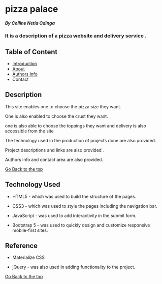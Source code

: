 # pizza palace
 
 ##### By Collins Netia Odinga 
 ### It is a description of a pizza website and delivery service  .
 
 ## Table of Content


 + [Introduction](#introduction)  
 + [About](#about) 
 + [Authors Info](#author-Info)
 + Contact

   
  ## Description
 
 <p>This site enables one to choose the pizza size they want. </p>
 <p>One is also enabled to choose the crust they want.</p>
 <p>one is also able to choose the toppings they want and delivery is also accessible from the site</p>

 
 <p>The technology used in the production of projects done are also provided.</p>
 <p>Project descriptions and links are also provided .</p>
 <p>Authors info and contact area are also provided.</p>


 [Go Back to the top](#project)
 ## Technology Used
 * HTML5 - which was used to build the structure of the pages.
 
 * CSS3 - which was used to style the pages including the navigation bar.
 
 * JavaScript - was used to add interactivity in the submit form. 
 
 * Bootstrap 5 - was used to quickly design and customize responsive mobile-first sites. 
 ## Reference
 * Materialize CSS
 
 * jQuery - was also used in adding functionality to the project.
 
 [Go Back to the top](#project)

